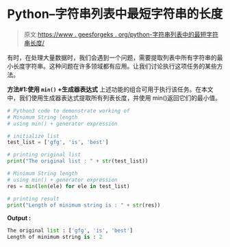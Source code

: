 # Python–字符串列表中最短字符串的长度

> 原文:[https://www . geesforgeks . org/python-字符串列表中的最短字符串长度/](https://www.geeksforgeeks.org/python-length-of-shortest-string-in-string-list/)

有时，在处理大量数据时，我们会遇到一个问题，需要提取列表中所有字符串的最小长度字符串。这种问题在许多领域都有应用。让我们讨论执行这项任务的某些方法。

**方法#1:使用 `min()` +生成器表达式**
上述功能的组合可用于执行该任务。在本文中，我们使用生成器表达式提取所有列表长度，并使用 min()返回它们的最小值。

```py
# Python3 code to demonstrate working of
# Minimum String length
# using min() + generator expression

# initialize list 
test_list = ['gfg', 'is', 'best']

# printing original list 
print("The original list : " + str(test_list))

# Minimum String length
# using min() + generator expression
res = min(len(ele) for ele in test_list)

# printing result
print("Length of minimum string is : " + str(res))
```

**Output :**

```py
The original list : ['gfg', 'is', 'best']
Length of minimum string is : 2

```